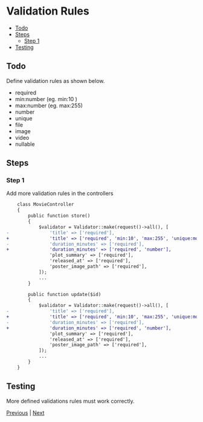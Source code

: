 # Validation Rules <!-- omit from toc -->

- [Todo](#todo)
- [Steps](#steps)
  - [Step 1](#step-1)
- [Testing](#testing)

## Todo

Define validation rules as shown below.

- required
- min:number (eg. min:10 )
- max:number (eg. max:255)
- number
- unique
- file
- image
- video
- nullable

## Steps

### Step 1

Add more validation rules in the controllers

```diff
    class MovieController
    {
        public function store()
        {
            $validator = Validator::make(request()->all(), [
-               'title' => ['required'],
+               'title' => ['required', 'min:10', 'max:255', 'unique:movie'],
-               'duration_minutes' => ['required'],
+               'duration_minutes' => ['required', 'number'],
                'plot_summary' => ['required'],
                'released_at' => ['required'],
                'poster_image_path' => ['required'],
            ]);
            ...
        }

        public function update($id)
        {
            $validator = Validator::make(request()->all(), [
-               'title' => ['required'],
+               'title' => ['required', 'min:10', 'max:255', 'unique:movie,title,' . $id . ',id'],
-               'duration_minutes' => ['required'],
+               'duration_minutes' => ['required', 'number'],
                'plot_summary' => ['required'],
                'released_at' => ['required'],
                'poster_image_path' => ['required'],
            ]);
            ...
        }
    }
```

## Testing

More defined validations rules must work correctly.

[Previous](./validation.md) | [Next](./validation-automatic-redirection.md)
